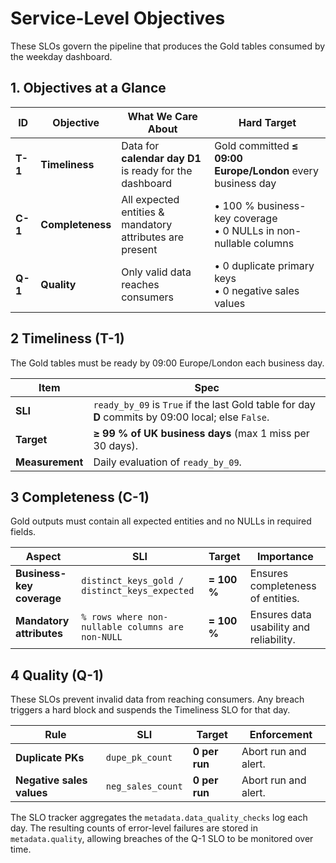 # Service-Level Objectives

These SLOs govern the pipeline that produces the Gold tables consumed by the weekday dashboard.

## 1. Objectives at a Glance
| ID      | Objective        | What We Care About                                       | Hard Target                                                        |
| ------- | ---------------- | -------------------------------------------------------- | ------------------------------------------------------------------ |
| **T-1** | **Timeliness**   | Data for **calendar day D1** is ready for the dashboard  | Gold committed **≤ 09:00 Europe/London** every business day        |
| **C-1** | **Completeness** | All expected entities & mandatory attributes are present | • 100 % business-key coverage<br>• 0 NULLs in non-nullable columns |
| **Q-1** | **Quality**      | Only valid data reaches consumers                        | • 0 duplicate primary keys<br>• 0 negative sales values            |


## 2 Timeliness (T-1)

The Gold tables must be ready by 09:00 Europe/London each business day.

| Item            | Spec                                                                                               |
| --------------- | -------------------------------------------------------------------------------------------------- |
| **SLI**         | `ready_by_09` is `True` if the last Gold table for day **D** commits by 09:00 local; else `False`. |
| **Target**      | **≥ 99 % of UK business days** (max 1 miss per 30 days).                                           |
| **Measurement** | Daily evaluation of `ready_by_09`.                                                                 |


## 3 Completeness (C-1)

Gold outputs must contain all expected entities and no NULLs in required fields.

| Aspect                    | SLI                                              | Target      | Importance                              |
| ------------------------- | ------------------------------------------------ | ----------- | --------------------------------------- |
| **Business-key coverage** | `distinct_keys_gold / distinct_keys_expected`    | **= 100 %** | Ensures completeness of entities.       |
| **Mandatory attributes**  | `% rows where non-nullable columns are non-NULL` | **= 100 %** | Ensures data usability and reliability. |


## 4 Quality (Q-1)
These SLOs prevent invalid data from reaching consumers. Any breach triggers a hard block and suspends the Timeliness SLO for that day.

| Rule                      | SLI               | Target        | Enforcement                       |
| ------------------------- | ----------------- | ------------- | --------------------------------- |
| **Duplicate PKs**         | `dupe_pk_count`   | **0 per run** | Abort run and alert.              |
| **Negative sales values** | `neg_sales_count` | **0 per run** | Abort run and alert.              |

The SLO tracker aggregates the `metadata.data_quality_checks` log each day. The
resulting counts of error-level failures are stored in
`metadata.quality`, allowing breaches of the Q-1 SLO to be monitored over
time.
